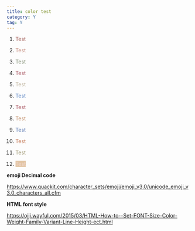```yaml
---
title: color test
category: Y
tag: Y
---
```


1. <span style="color:#A05A54">Test</span>

2. <span style="color:#C99385">Test</span>

3. <span style="color:#86937A">Test</span> 

4. <span style="color:#A95762">Test</span> 

5. <span style="color:#C2B7A1">Test</span> 

6. <span style="color:#648BC6">Test</span>

7. <span style="color:#A95762">Test</span> 

8. <span style="color:#C59470">Test</span> 

9. <span style="color:#617EB4">Test</span>

10. <span style="color:#C57B59">Test</span>

11. <span style="color:#9F9875">Test</span> 

12. <span style="background-color:#E2C5A3; color:#F2D8D3">Test</span>

**emoji Decimal code**

<https://www.quackit.com/character_sets/emoji/emoji_v3.0/unicode_emoji_v3.0_characters_all.cfm>

**HTML font style**

<https://ojji.wayful.com/2015/03/HTML-How-to--Set-FONT-Size-Color-Weight-Family-Variant-Line-Height-ect.html>
